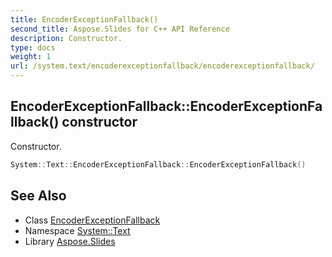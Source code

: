 ```yaml
---
title: EncoderExceptionFallback()
second_title: Aspose.Slides for C++ API Reference
description: Constructor.
type: docs
weight: 1
url: /system.text/encoderexceptionfallback/encoderexceptionfallback/
---
```

## EncoderExceptionFallback::EncoderExceptionFallback() constructor


Constructor.

```cpp
System::Text::EncoderExceptionFallback::EncoderExceptionFallback()
```

## See Also

* Class [EncoderExceptionFallback](../)
* Namespace [System::Text](../../)
* Library [Aspose.Slides](../../../)